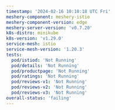 ```yaml
---
timestamp: '2024-02-16 10:10:18 UTC Fri'
meshery-component: meshery-istio
meshery-component-version: edge
meshery-server-version: 'v0.7.20'
k8s-distro: minikube
k8s-version: 'v1.29.0'
service-mesh: istio
service-mesh-version: '1.20.3'
tests:
  pod/istiod: 'Not Running'
  pod/details: 'Not Running'
  pod/productpage: 'Not Running'
  pod/ratings: 'Not Running'
  pod/reviews-v1: 'Not Running'
  pod/reviews-v2: 'Not Running'
  pod/reviews-v3: 'Not Running'
overall-status: 'failing'
---
```

